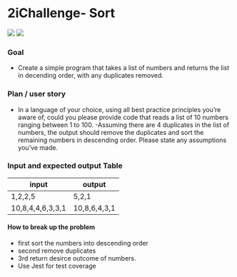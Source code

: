 # 2iChallenge- Sort
<img src="https://img.shields.io/badge/Jest-323330?style=for-the-badge&logo=Jest&logoColor=white"> <img src="https://img.shields.io/badge/JavaScript-F7DF1E?style=for-the-badge&logo=javascript&logoColor=black"> 

### Goal
- Create a simple program that takes a list of numbers and returns the list in decending order, with any duplicates removed. 


### Plan / user story
- In a language of your choice, using all best practice principles you’re aware of, could you please provide code that reads a list of 10 numbers ranging between 1 to 100.
-Assuming there are 4 duplicates in the list of numbers, the output should remove the duplicates and sort the remaining numbers in descending order. Please state any assumptions you’ve made.

### Input and expected output Table
| input| output |
| -----| ------ |
|1,2,2,5|5,2,1|
|10,8,4,4,6,3,3,1|10,8,6,4,3,1|

#### How to break up the problem
- first sort the numbers into descending order
- second remove duplicates
- 3rd return desirce outcome of numbers. 
- Use Jest for test coverage


